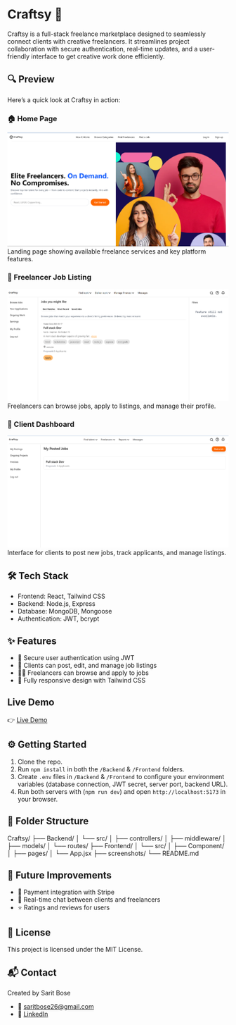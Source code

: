 # Craftsy 🎨

Craftsy is a full-stack freelance marketplace designed to seamlessly connect clients with creative freelancers. It streamlines project collaboration with secure authentication, real-time updates, and a user-friendly interface to get creative work done efficiently.

## 🔍 Preview

Here’s a quick look at Craftsy in action:

### 🏠 Home Page

![Home Page](screenshots/home-page.png)
Landing page showing available freelance services and key platform features.

### 💼 Freelancer Job Listing

![Freelancer Dashboard](screenshots/freelancer-dashboard.png)
Freelancers can browse jobs, apply to listings, and manage their profile.

### 👤 Client Dashboard

![Client Dashboard](screenshots/client-dashboard.png)
Interface for clients to post new jobs, track applicants, and manage listings.

## 🛠 Tech Stack

- Frontend: React, Tailwind CSS
- Backend: Node.js, Express
- Database: MongoDB, Mongoose
- Authentication: JWT, bcrypt

## ✨ Features

- 🔐 Secure user authentication using JWT
- 🎯 Clients can post, edit, and manage job listings
- 🧑‍💻 Freelancers can browse and apply to jobs
- 📱 Fully responsive design with Tailwind CSS

## Live Demo

👉 [Live Demo](https://craftsy.vercel.app/)

## ⚙️ Getting Started

1. Clone the repo.
2. Run `npm install` in both the `/Backend` & `/Frontend` folders.
3. Create `.env` files in `/Backend` & `/Frontend` to configure your environment variables (database connection, JWT secret, server port, backend URL).
4. Run both servers with (`npm run dev`) and open `http://localhost:5173` in your browser.

## 📁 Folder Structure

Craftsy/
├── Backend/
│ └── src/
│ ├── controllers/
│ ├── middleware/
│ ├── models/
│ └── routes/
├── Frontend/
│ └── src/
│ ├── Component/
│ ├── pages/
│ └── App.jsx
├── screenshots/
└── README.md

## 🔮 Future Improvements

- 🧾 Payment integration with Stripe
- 💬 Real-time chat between clients and freelancers
- ⭐ Ratings and reviews for users

## 📄 License

This project is licensed under the MIT License.

## 📬 Contact

Created by Sarit Bose

- 📩 saritbose26@gmail.com
- 🔗 [LinkedIn](https://linkedin.com/in/sarit-bose)
